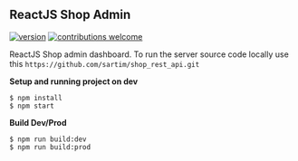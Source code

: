 ## ReactJS Shop Admin


[![version](https://img.shields.io/badge/version-v0.0.1-orange.svg?style=flat)](https://github.com/sartim/flask-headless-cms/issues)
[![contributions welcome](https://img.shields.io/badge/contributions-welcome-brightgreen.svg?style=flat)](https://github.com/sartim/flask-headless-cms/issues)

ReactJS Shop admin dashboard. To run the server source code locally use this `https://github.com/sartim/shop_rest_api.git`

**Setup and running project on dev**

    $ npm install
    $ npm start

**Build Dev/Prod**
    
    $ npm run build:dev
    $ npm run build:prod
